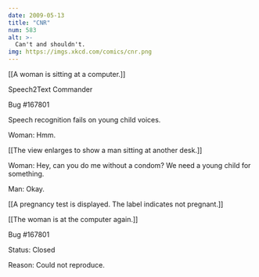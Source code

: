 ```yaml
---
date: 2009-05-13
title: "CNR"
num: 583
alt: >-
  Can't and shouldn't.
img: https://imgs.xkcd.com/comics/cnr.png
---
```

[[A woman is sitting at a computer.]]

Speech2Text Commander

Bug #167801

Speech recognition fails on young child voices.

Woman: Hmm.

[[The view enlarges to show a man sitting at another desk.]]

Woman: Hey, can you do me without a condom? We need a young child for something.

Man: Okay.

[[A pregnancy test is displayed.  The label indicates not pregnant.]]

[[The woman is at the computer again.]]

Bug #167801

Status: Closed

Reason: Could not reproduce.

